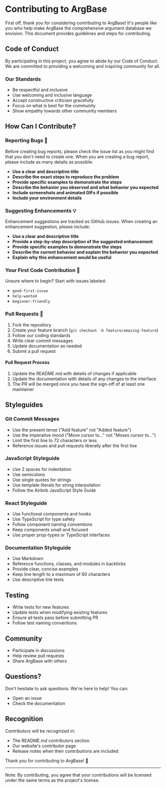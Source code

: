 # Contributing to ArgBase

First off, thank you for considering contributing to ArgBase! It's people like you who help make ArgBase the comprehensive argument database we envision. This document provides guidelines and steps for contributing.

## Code of Conduct

By participating in this project, you agree to abide by our Code of Conduct. We are committed to providing a welcoming and inspiring community for all.

### Our Standards

- Be respectful and inclusive
- Use welcoming and inclusive language
- Accept constructive criticism gracefully
- Focus on what is best for the community
- Show empathy towards other community members

## How Can I Contribute?

### Reporting Bugs 🐛

Before creating bug reports, please check the issue list as you might find that you don't need to create one. When you are creating a bug report, please include as many details as possible:

- **Use a clear and descriptive title**
- **Describe the exact steps to reproduce the problem**
- **Provide specific examples to demonstrate the steps**
- **Describe the behavior you observed and what behavior you expected**
- **Include screenshots and animated GIFs if possible**
- **Include your environment details**

### Suggesting Enhancements 💡

Enhancement suggestions are tracked as GitHub issues. When creating an enhancement suggestion, please include:

- **Use a clear and descriptive title**
- **Provide a step-by-step description of the suggested enhancement**
- **Provide specific examples to demonstrate the steps**
- **Describe the current behavior and explain the behavior you expected**
- **Explain why this enhancement would be useful**

### Your First Code Contribution 🎯

Unsure where to begin? Start with issues labeled:

- `good-first-issue`
- `help-wanted`
- `beginner-friendly`

### Pull Requests 🔄

1. Fork the repository
2. Create your feature branch (`git checkout -b feature/amazing-feature`)
3. Follow our coding standards
4. Write clear commit messages
5. Update documentation as needed
6. Submit a pull request

#### Pull Request Process

1. Update the README.md with details of changes if applicable
2. Update the documentation with details of any changes to the interface
3. The PR will be merged once you have the sign-off of at least one maintainer

## Styleguides

### Git Commit Messages

- Use the present tense ("Add feature" not "Added feature")
- Use the imperative mood ("Move cursor to..." not "Moves cursor to...")
- Limit the first line to 72 characters or less
- Reference issues and pull requests liberally after the first line

### JavaScript Styleguide

- Use 2 spaces for indentation
- Use semicolons
- Use single quotes for strings
- Use template literals for string interpolation
- Follow the Airbnb JavaScript Style Guide

### React Styleguide

- Use functional components and hooks
- Use TypeScript for type safety
- Follow component naming conventions
- Keep components small and focused
- Use proper prop-types or TypeScript interfaces

### Documentation Styleguide

- Use Markdown
- Reference functions, classes, and modules in backticks
- Provide clear, concise examples
- Keep line length to a maximum of 80 characters
- Use descriptive link texts

## Testing

- Write tests for new features
- Update tests when modifying existing features
- Ensure all tests pass before submitting PR
- Follow test naming conventions

## Community

- Participate in discussions
- Help review pull requests
- Share ArgBase with others

## Questions?

Don't hesitate to ask questions. We're here to help! You can:

- Open an issue
- Check the documentation

## Recognition

Contributors will be recognized in:

- The README.md contributors section
- Our website's contributor page
- Release notes when their contributions are included

Thank you for contributing to ArgBase! 🎉

---

Note: By contributing, you agree that your contributions will be licensed under the same terms as the project's license.

